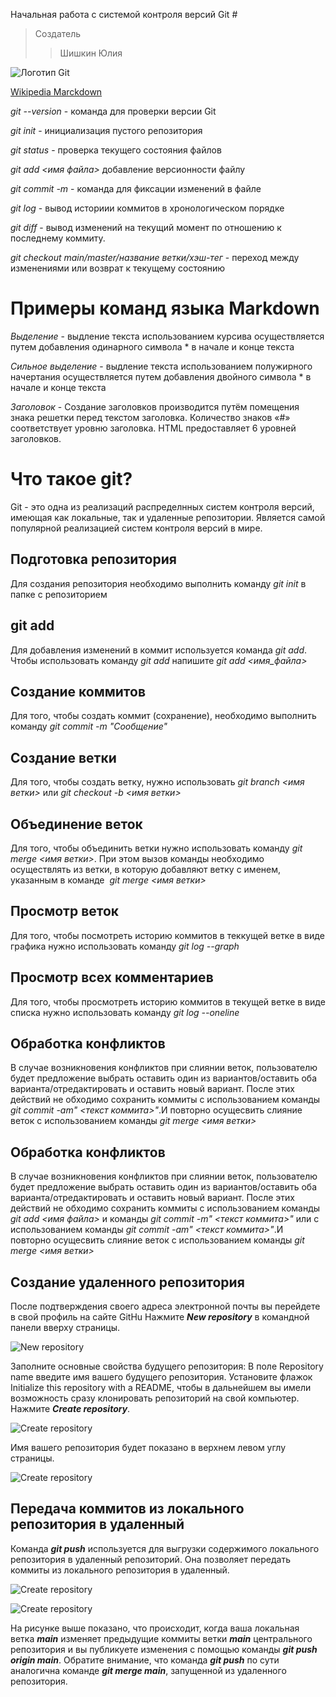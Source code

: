  Начальная работа с системой контроля версий Git #
 >Создатель
 >>Шишкин Юлия

![Логотип Git](%D0%9F%D1%80%D0%B5%D0%B7%D0%B5%D0%BD%D1%82%D0%B0%D1%86%D0%B8%D1%8F4.jpg)

[Wikipedia Marckdown](https://ru.wikipedia.org/wiki/Markdown "подробнее о языке разметки")

*git --version* - команда для проверки версии Git

*git init* - инициализация пустого репозитория

*git status* - проверка текущего состояния файлов

*git add <имя файла>* добавление версионности файлу

*git commit -m* - команда для фиксации изменений в файле

*git log* - вывод историии коммитов в хронологическом порядке

*git diff* - вывод изменений на текущий момент по отношению к последнему коммиту.

*git checkout main/master/название ветки/хэш-тег* - переход между изменениями или возврат к текущему состоянию 

# Примеры команд языка Markdown

*Выделение* - выдление текста использованием курсива осуществляется путем добавления одинарного символа * в начале и конце текста

*Сильное выделение* - выдление текста использованием полужирного начертания осуществляется путем добавления двойного символа * в начале и конце текста

*Заголовок* - Создание заголовков производится путём помещения знака решетки перед текстом заголовка. Количество знаков «#» соответствует уровню заголовка. HTML предоставляет 6 уровней заголовков.

# Что такое git? 

Git - это одна из реализаций распределнных систем контроля версий, имеющая как локальные, так и удаленные репозитории. Является самой популярной реализацией систем контроля версий в мире.

## Подготовка репозитория

Для создания репозитория необходимо выполнить команду *git init* в папке с репозиторием

## git add

Для добавления изменений в коммит используется команда *git add*. Чтобы использовать команду *git add* напишите *git add <имя_файла>*

## Создание коммитов

Для того, чтобы создать коммит (сохранение), необходимо выполнить команду *git commit -m "Сообщение"*

## Создание ветки

Для того, чтобы создать ветку, нужно использовать  *git branch <имя ветки>* или *git checkout -b <имя ветки>*

## Объединение веток

Для того, чтобы объединить ветки нужно использовать команду *git merge <имя ветки>*. При этом вызов команды необходимо осуществлять из ветки, в которую добавляют ветку с именем, указанным в команде  *git merge <имя ветки>*

## Просмотр веток

Для того, чтобы посмотреть историю коммитов в теккущей ветке в виде графика нужно использовать команду *git log --graph*

## Просмотр всех комментариев

Для того, чтобы просмотреть историю коммитов в текущей ветке в виде списка нужно использовать команду *git log --oneline*

## Обработка конфликтов

В случае возникновения конфликтов при слиянии веток, пользователю будет предложение выбрать оставить один из вариантов/оставить оба варианта/отредактировать и оставить новый вариант. После этих действий не обходимо сохранить коммиты с использованием команды  *git commit -am" <текст коммита>"*.И повторно осущесвить слияние веток с использованием команды *git merge <имя ветки>*

## Обработка конфликтов

 В случае возникновения конфликтов при слиянии веток, пользователю будет предложение выбрать оставить один из вариантов/оставить оба варианта/отредактировать и оставить новый вариант. После этих действий не обходимо сохранить коммиты с использованием команды *git add <имя файла>* и команды *git commit -m" <текст коммита>"* или с использованием команды  *git commit -am" <текст коммита>"*.И повторно осущесвить слияние веток с использованием команды *git merge <имя ветки>*

## Создание удаленного репозитория

После подтверждения своего адреса электронной почты вы перейдете в свой профиль на сайте GitHu Нажмите **_New repository_** в командной панели вверху страницы.

![New repository](001.jpg)

Заполните основные свойства будущего репозитория:
В поле Repository name введите имя вашего будущего репозитория.
Установите флажок Initialize this repository with a README, чтобы в дальнейшем вы имели возможность сразу клонировать репозиторий на свой компьютер. Нажмите **_Create repository_**.

![Create repository](002.jpg)

Имя вашего репозитория будет показано в верхнем левом углу страницы.

![Create repository](003.jpg)

## Передача коммитов из локального репозитория в удаленный

Команда **_git push_** используется для выгрузки содержимого локального репозитория в удаленный репозиторий. Она позволяет передать коммиты из локального репозитория в удаленный.

![Create repository](Снимок1.jpg)

![Create repository](Снимок2.jpg)

На рисунке выше показано, что происходит, когда ваша локальная ветка **_main_** изменяет предыдущие коммиты ветки __*main*__ центрального репозитория и вы публикуете изменения с помощью команды **_git push origin main_**. Обратите внимание, что команда **_git push_** по сути аналогична команде **_git merge main_**, запущенной из удаленного репозитория.